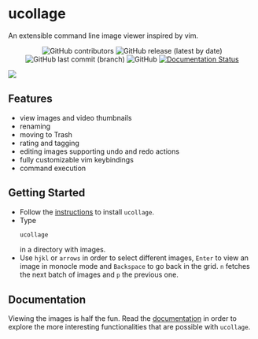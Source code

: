 # ucollage
An extensible command line image viewer inspired by vim.

<p align="center">
 <a>
  <img alt="GitHub contributors" src="https://img.shields.io/github/contributors/ckardaris/ucollage">
 </a>
 <a>
  <img alt="GitHub release (latest by date)" src="https://img.shields.io/github/v/release/ckardaris/ucollage">
 </a>
 <a>
  <img alt="GitHub last commit (branch)" src="https://img.shields.io/github/last-commit/ckardaris/ucollage/dev">
 </a>
 <a>
  <img alt="GitHub" src="https://img.shields.io/github/license/ckardaris/ucollage">
 </a>
 <a href='https://ucollage.readthedocs.io/en/latest/?badge=latest'>
  <img src='https://readthedocs.org/projects/ucollage/badge/?version=latest' alt='Documentation Status' />
 </a>
</p>

![](https://i.imgur.com/zWyhZXB.png)


## Features
- view images and video thumbnails
- renaming
- moving to Trash
- rating and tagging
- editing images supporting undo and redo actions
- fully customizable vim keybindings
- command execution

## Getting Started
- Follow the
  [instructions](https://ucollage.readthedocs.io/en/latest/install.html) to
  install `ucollage`.
- Type
  ```bash
  ucollage
  ```
  in a directory with images.
- Use `hjkl` or `arrows` in order to select different images, `Enter` to view
  an image in monocle mode and `Backspace` to go back in the grid. `n` fetches
  the next batch of images and `p` the previous one.

## Documentation
Viewing the images is half the fun. Read the
[documentation](https://ucollage.readthedocs.io) in order to explore the more
interesting functionalities that are possible with `ucollage`.
